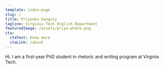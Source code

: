 ```yaml
---
template: index-page
slug: /
title: Priyanka Ganguly
tagline: Virginia Tech English Department
featuredImage: /assets/priya-photo.png
cta:
  ctaText: Know more
  ctaLink: /about
---
```

Hi. I am a first-year PhD student in rhetoric and writing program at Virginia Tech.